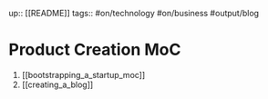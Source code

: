 up:: [[README]]
tags:: #on/technology #on/business #output/blog

# Product Creation MoC

1. [[bootstrapping_a_startup_moc]]
2. [[creating_a_blog]]
